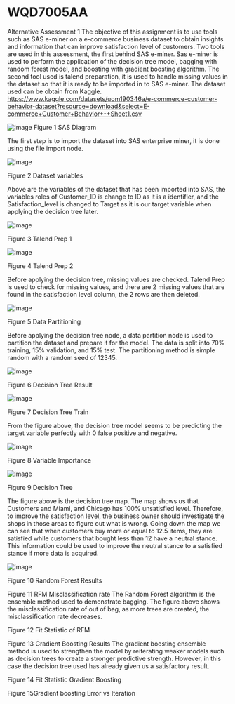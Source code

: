 # WQD7005AA
Alternative Assessment 1
The objective of this assignment is to use tools such as SAS e-miner on a e-commerce business dataset to obtain insights and information that can improve satisfaction level of customers.
Two tools are used in this assessment, the first behind SAS e-miner. Sas e-miner is used to perform the application of the decision tree model, bagging with random forest model, and boosting with gradient boosting algorithm. The second tool used is talend preparation, it is used to handle missing values in the dataset so that it is ready to be imported in to SAS e-miner.
The dataset used can be obtain from Kaggle. https://www.kaggle.com/datasets/uom190346a/e-commerce-customer-behavior-dataset?resource=download&select=E-commerce+Customer+Behavior+-+Sheet1.csv


![image](https://github.com/BryanLohKZ/WQD7005AA/assets/155895491/878e4cf4-82bb-4461-b18a-f115b983267c) 
Figure 1 SAS Diagram

The first step is to import the dataset into SAS enterprise miner, it is done using the file import node. 

![image](https://github.com/BryanLohKZ/WQD7005AA/assets/155895491/5a817e20-21cd-4d6b-8059-e911fb2044d6) 

Figure 2 Dataset variables

Above are the variables of the dataset that has been imported into SAS, the variables roles of Customer_ID is change to ID as it is a identifier, and the Satisfaction_level is changed to Target as it is our target variable when applying the decision tree later.

![image](https://github.com/BryanLohKZ/WQD7005AA/assets/155895491/72a8c2af-988f-42e5-ad32-2e66b2852e8e) 

Figure 3 Talend Prep 1

![image](https://github.com/BryanLohKZ/WQD7005AA/assets/155895491/da5fcaec-38df-4ef7-b46e-693c6b255167)    

Figure 4 Talend Prep 2

Before applying the decision tree, missing values are checked. Talend Prep is used to check for missing values, and there are 2 missing values that are found in the satisfaction level column, the 2 rows are then deleted.

![image](https://github.com/BryanLohKZ/WQD7005AA/assets/155895491/14a7015b-d378-43a9-9958-c99bb22fda50) 

Figure 5 Data Partitioning

Before applying the decision tree node, a data partition node is used to partition the dataset and prepare it for the model. The data is split into 70% training, 15% validation, and 15% test. The partitioning method is simple random with a random seed of 12345.

![image](https://github.com/BryanLohKZ/WQD7005AA/assets/155895491/6318c7e3-2b1b-46ae-916b-bddbc0142b51)
 
Figure 6 Decision Tree Result

![image](https://github.com/BryanLohKZ/WQD7005AA/assets/155895491/e8a249ed-5434-4d20-beba-6df86ddc85a2)
 
Figure 7 Decision Tree Train

From the figure above, the decision tree model seems to be predicting the target variable perfectly with 0 false positive and negative.

![image](https://github.com/BryanLohKZ/WQD7005AA/assets/155895491/8f924582-5093-406d-ad12-13137068256d)
 
Figure 8 Variable Importance

![image](https://github.com/BryanLohKZ/WQD7005AA/assets/155895491/837b5520-1700-40d2-bbb8-38e91c757bc5)
 
Figure 9 Decision Tree

The figure above is the decision tree map. The map shows us that Customers and Miami, and Chicago has 100% unsatisfied level. Therefore, to improve the satisfaction level, the business owner should investigate the shops in those areas to figure out what is wrong. Going down the map we can see that when customers buy more or equal to 12.5 items, they are satisfied while customers that bought less than 12 have a neutral stance. This information could be used to improve the neutral stance to a satisfied stance if more data is acquired.

![image](https://github.com/BryanLohKZ/WQD7005AA/assets/155895491/0742be1d-8562-4821-acf7-0eb3caa4ac76)
 
Figure 10 Random Forest Results
 
Figure 11 RFM Misclassification rate
The Random Forest algorithm is the ensemble method used to demonstrate bagging. The figure above shows the misclassification rate of out of bag, as more trees are created, the misclassification rate decreases. 
 
Figure 12 Fit Statistic of RFM
 
Figure 13 Gradient Boosting Results
The gradient boosting ensemble method is used to strengthen the model by reiterating weaker models such as decision trees to create a stronger predictive strength. However, in this case the decision tree used has already given us a satisfactory result. 
 
Figure 14 Fit Statistic Gradient Boosting

    
Figure 15Gradient boosting Error vs Iteration
